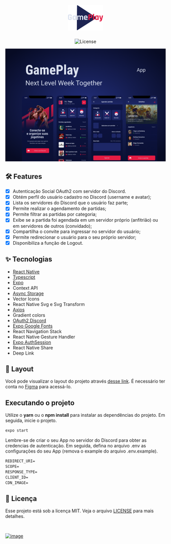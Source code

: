 <h1 align="center">
  <img alt="GamePlay" height="80" title="Plant Manager" src=".github/logo.png" />
</h1>

<p align="center">
  <img alt="License" src="https://img.shields.io/static/v1?label=license&message=MIT&color=E51C44&labelColor=0A1033">
</p>

![cover](.github/cover.png?style=flat)

## :hammer_and_wrench: Features

- [x] Autenticação Social OAuth2 com servidor do Discord.
- [x] Obtém perfil do usuário cadastro no Discord (username e avatar);
- [x] Lista os servidores do Discord que o usuário faz parte;
- [x] Permite realizar o agendamento de partidas;
- [x] Permite filtrar as partidas por categoria;
- [x] Exibe se a partida foi agendada em um servidor próprio (anfitrião) ou em servidores de outros (convidado);
- [x] Compartilha o convite para ingressar no servidor do usuário;
- [x] Permite redirecionar o usuário para o seu próprio servidor;
- [x] Disponibiliza a função de Logout.

## ✨ Tecnologias

- [React Native](https://reactnative.dev/)
- [Typescript](https://www.typescriptlang.org/)
- [Expo](https://expo.dev/)
- Context API
- [Async Storage](https://docs.expo.dev/versions/v41.0.0/sdk/async-storage/)
- Vector Icons
- React Native Svg e Svg Transform
- [Axios](https://www.npmjs.com/package/axios)
- Gradient colors
- [OAuth2 Discord](https://discord.com/developers/docs/topics/oauth2)
- [Expo Google Fonts](https://docs.expo.dev/guides/using-custom-fonts/#using-a-google-font)
- React Navigation Stack
- React Native Gesture Handler
- [Expo AuthSession](https://docs.expo.dev/versions/latest/sdk/auth-session/)
- React Native Share
- Deep Link

## 🔖 Layout

Você pode visualizar o layout do projeto através [desse link](https://www.figma.com/community/file/991338130828322960). É necessário ter conta no [Figma](http://figma.com/) para acessá-lo.

## Executando o projeto

Utilize o **yarn** ou o **npm install** para instalar as dependências do projeto.
Em seguida, inicie o projeto.

```cl
expo start
```

Lembre-se de criar o seu App no servidor do Discord para obter as credencias de autenticação. Em seguida, defina no arquivo .env as configurações do seu App (remova o example do arquivo .env.example).

```cl
REDIRECT_URI=
SCOPE=
RESPONSE_TYPE=
CLIENT_ID=
CDN_IMAGE=
```

## 📄 Licença

Esse projeto está sob a licença MIT. Veja o arquivo [LICENSE](LICENSE) para mais detalhes.

<br />

[![image](https://img.shields.io/badge/😎%20José%20Oliveira,%202021-LinkedIn-E51C44?style=flat-square)](https://www.linkedin.com/in/joseooliveira/)

